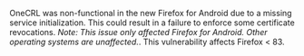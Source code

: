 OneCRL was non-functional in the new Firefox for Android due to a missing service initialization. This could result in a failure to enforce some certificate revocations. *Note: This issue only affected Firefox for Android. Other operating systems are unaffected.*. This vulnerability affects Firefox < 83.